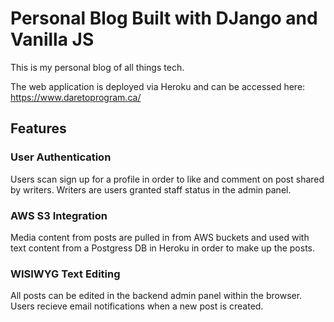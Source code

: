 # Personal Blog Built with DJango and Vanilla JS

This is my personal blog of all things tech.

The web application is deployed via Heroku and can be accessed here: https://www.daretoprogram.ca/

## Features

### User Authentication

Users scan sign up for a profile in order to like and comment on post shared by writers. Writers are users granted staff status in the admin panel.

### AWS S3 Integration

Media content from posts are pulled in from AWS buckets and used with text content from a Postgress DB in Heroku in order to make up the posts.

### WISIWYG Text Editing

All posts can be edited in the backend admin panel within the browser. Users recieve email notifications when a new post is created.
